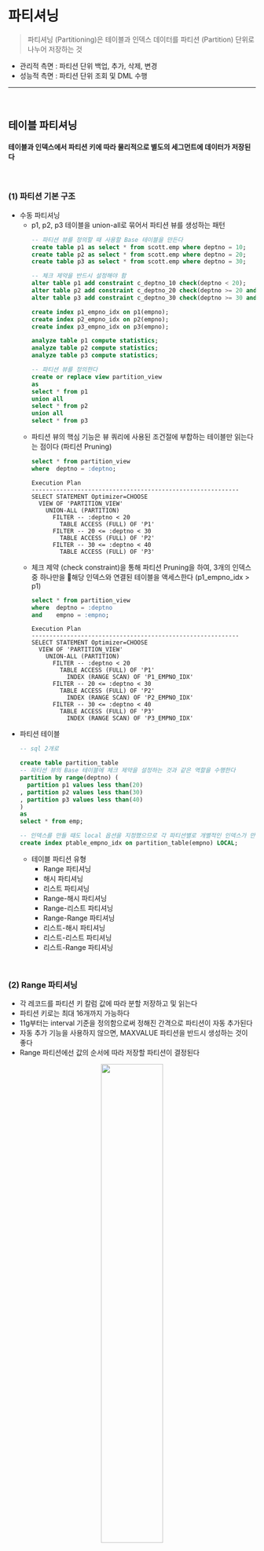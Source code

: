 # 파티셔닝
> 파티셔닝 (Partitioning)은 테이블과 인덱스 데이터를 파티션 (Partition) 단위로 나누어 저장하는 것
* 관리적 측면 : 파티션 단위 백업, 추가, 삭제, 변경
* 성능적 측면 : 파티션 단위 조회 및 DML 수행

<hr>
<br>

## 테이블 파티셔닝
#### 테이블과 인덱스에서 파티션 키에 따라 물리적으로 별도의 세그먼트에 데이터가 저장된다

<br>

### (1) 파티션 기본 구조
* 수동 파티셔닝
  * p1, p2, p3 테이블을 union-all로 묶어서 파티션 뷰를 생성하는 패턴
    ```sql
    -- 파티션 뷰를 정의할 때 사용할 Base 테이블을 만든다
    create table p1 as select * from scott.emp where deptno = 10;
    create table p2 as select * from scott.emp where deptno = 20;
    create table p3 as select * from scott.emp where deptno = 30;
  
    -- 체크 제약을 반드시 설정해야 함
    alter table p1 add constraint c_deptno_10 check(deptno < 20);
    alter table p2 add constraint c_deptno_20 check(deptno >= 20 and deptno < 30);
    alter table p3 add constraint c_deptno_30 check(deptno >= 30 and deptno < 40);
  
    create index p1_empno_idx on p1(empno);
    create index p2_empno_idx on p2(empno);
    create index p3_empno_idx on p3(empno);
  
    analyze table p1 compute statistics;
    analyze table p2 compute statistics;
    analyze table p3 compute statistics;
  
    -- 파티션 뷰를 정의한다
    create or replace view partition_view
    as
    select * from p1
    union all
    select * from p2
    union all
    select * from p3
    ```
  * 파티션 뷰의 핵심 기능은 뷰 쿼리에 사용된 조건절에 부합하는 테이블만 읽는다는 점이다 (파티션 Pruning)
    ```sql
    select * from partition_view
    where  deptno = :deptno;
    ```
    ```
    Execution Plan
    -----------------------------------------------------------
    SELECT STATEMENT Optimizer=CHOOSE
      VIEW OF 'PARTITION_VIEW'
        UNION-ALL (PARTITION)
          FILTER -- :deptno < 20
            TABLE ACCESS (FULL) OF 'P1'
          FILTER -- 20 <= :deptno < 30
            TABLE ACCESS (FULL) OF 'P2'
          FILTER -- 30 <= :deptno < 40
            TABLE ACCESS (FULL) OF 'P3'
    ```
  * 체크 제약 (check constraint)을 통해 파티션 Pruning을 하여, 3개의 인덱스 중 하나만을 해당 인덱스와 연결된 테이블을 액세스한다 (p1_empno_idx > p1)
    ```sql
    select * from partition_view
    where  deptno = :deptno
    and    empno = :empno;
    ```
    ```
    Execution Plan
    -----------------------------------------------------------
    SELECT STATEMENT Optimizer=CHOOSE
      VIEW OF 'PARTITION_VIEW'
        UNION-ALL (PARTITION)
          FILTER -- :deptno < 20
            TABLE ACCESS (FULL) OF 'P1'
              INDEX (RANGE SCAN) OF 'P1_EMPNO_IDX'
          FILTER -- 20 <= :deptno < 30
            TABLE ACCESS (FULL) OF 'P2'
              INDEX (RANGE SCAN) OF 'P2_EMPNO_IDX'
          FILTER -- 30 <= :deptno < 40
            TABLE ACCESS (FULL) OF 'P3'
              INDEX (RANGE SCAN) OF 'P3_EMPNO_IDX'
    ```
* 파티션 테이블
  ```sql
  -- sql 2개로 
  
  create table partition_table
  -- 파티션 뷰의 Base 테이블에 체크 제약을 설정하는 것과 같은 역할을 수행한다
  partition by range(deptno) ( 
    partition p1 values less than(20)
  , partition p2 values less than(30)
  , partition p3 values less than(40)
  )
  as
  select * from emp;

  -- 인덱스를 만들 때도 local 옵션을 지정했으므로 각 파티션별로 개별적인 인덱스가 만들어져, 파티션 뷰 Base 테이블에 각각 인덱스를 만든 것과 같다
  create index ptable_empno_idx on partition_table(empno) LOCAL;
  ```
  * 테이블 파티션 유형 
    * Range 파티셔닝
    * 해시 파티셔닝
    * 리스트 파티셔닝
    * Range-해시 파티셔닝
    * Range-리스트 파티셔닝
    * Range-Range 파티셔닝
    * 리스트-해시 파티셔닝
    * 리스트-리스트 파티셔닝
    * 리스트-Range 파티셔닝

<br>

### (2) Range 파티셔닝
* 각 레코드를 파티션 키 칼럼 값에 따라 분할 저장하고 및 읽는다
* 파티션 키로는 최대 16개까지 가능하다
* 11g부터는 interval 기준을 정의함으로써 정해진 간격으로 파티션이 자동 추가된다
* 자동 추가 기능을 사용하지 않으면, MAXVALUE 파티션을 반드시 생성하는 것이 좋다
* Range 파티션에선 값의 순서에 따라 저장할 파티션이 결정된다

<div align="center">
 <img width="50%" src="https://github.com/PoSungKim/development_study/assets/37537227/56058f79-c027-46e0-8ea2-520eb06b267f">
</div>

```sql
create table 주문 ( 주문번호 number, 주문일자 varchar2(8), 고객id varchar2(5), ...)
partition by range(주문일자) (
  partition p2009_q1 values less than ('20090401')
, partition p2009_q2 values less than ('20090701')
, partition p2009_q3 values less than ('20091001')
, partition p2009_q4 values less than ('20100101')
, partition p2010_q1 values less than ('20100401')
, partition p9999_mx values less than ( MAXVALUE )
```

<br>

### (3) 해시 파티셔닝
* 파티션 키에 해시 함수를 적용한 결과 값이 같은 레코드를 같은 파티션 세그먼트에 저장해 두는 방식이다
* 데이터 분포가 고르고 distinct value 개수가 많은 칼럼을 해시 파티션 기준 칼럼을 선정하는 것이 좋다
  * Range 및 리스트 파티셔닝과 다르게 해시 파티셔닝은 파티션 개수만 사용자가 결정하고 데이터를 분산시키는 해싱 알고리즘은 오라클이 결정하기 때문
* 등치(=) 조건 또는 IN-LIST 조건으로 검색할 때만 파티션 Pruning이 작동한다

<div align="center">
 <img width="50%" src="https://github.com/PoSungKim/development_study/assets/37537227/cec014c7-53a7-4526-9d73-87f71ff96248">
</div>

```sql
create table 고객 ( 고객id varchar2(5), 고객명 varchar2(10), ...)
partition by hash( 고객id ) partitions 4;
```

* 병렬 쿼리 성능 향상
* DML 경합 분산
  * 데이터 입력되는 테이블 블록에도 경합이 발생한다
  * 입력할 블록을 할당받기 위한 Freelist 조회 때문에 세그먼트 헤더 블록에 대한 경합이 더 자주 발생한다
  * Right Growing 인덱스도 해시 파티셔닝한 인덱스로 경합 발생 가능성을 낮출 수 있다
* 모두 트랜잭션이 많이 발생하는 대용량 거래 테이블일 때 효과가 극대화된다
  * 보통, Range와 해시 파티셔닝을 조합한 결합 인덱스를 주로 사용한다

<br>

### (4) 리스트 파티셔닝
* 사용자에 의해 미리 정해진 그룹핑 기준에 따라 데이터를 분할 저장하는 방식

<div align="center">
 <img width="50%" src="https://github.com/PoSungKim/development_study/assets/37537227/ab98d055-d0c2-4790-9042-b07d7d68647d">
</div>

```sql
create table 인터넷매물 ( 물건코드 varchar2(5), 지역분류 varchar2(4), ...)
partition by list( 지역분류 ) (
  partition p_지역1 values ('서울')
, partition p_지역2 values ('경기', '인천')
, partition p_지역3 values ('부산', '대구', '대전', '광주')
, partition p_기타 values (DEFAULT) -- 기타 지역
);
```

* 리스트 파티션에서는 순서와 상관없이 불연속적인 값의 목록으로써 결정된다
* 리스트 파티션에서는 사용자가 정의한 논리적인 그룹에 따라 분할한다
* default 파티션을 생성해 두어야 안전하다

<br>

### (5) 결합 파티셔닝
* 결합 파티셔닝 (Composite Partitioning)
  * 서브 파티션마다 세그먼트를 하나씩 할당하고, 서브 파티션 단위로 데이터를 저장한다
* (Range + 해시) 결합 파티셔닝
  * 주문 테이블 > 주문일자 > 고객ID
  ```sql
  create table 주문 ( 주분번호 number, 주문일자 varchar2(8), 고객id varchar2(5), ...)
  partition by range(주문일자)
  subpartition by hash(고객id) subpartitions 8
  ( partition p2009_q1 values less than ('20090401')
  , partition p2009_q2 values less than ('20090701')
  , partition p2009_q3 values less than ('20091001')
  , partition p2009_q4 values less than ('20100101')
  , partition p2010_q1 values less than ('20100401')
  , partition p9999_mx values less than ( MAXVALUE )
  );
  ```
  * p2009_q3 파티션에 속한 8개의 서브 파티션을 탐색하는 쿼리
  ```sql
  select * from 주문 where 주문일자 between '20090701' and '20090930';
  ```
  * 주문일자 없이 고객id로만 조회해서 각 Range별로 하나씩, 총 6개의 서브 파티션을 탐색하는 쿼리
  ```sql
  select * from 주문 where 고객id = :custid;
  ```
* (Range + 리스트) 결합 파티셔닝
  * 판매 테이블 > 판매일자 > 판매점
  * 초대형 이력성 테이블을 Range 파티셔닝하고, 각 파티션을 업무적으로 다시 분할하고자 할 때 주로 사용된다
  ```sql
  create table 판매 ( 판매점 varchar2(10), 판매일자 varchar2(8), ... )
  partition by range( 판매일자 )
  subpartition by list( 판매점 )
  subpartition template
  ( subpartition lst_01 values ('강남지점', '강북지점', '강서지점', '강동지점')
  , subpartition lst_02 values ('부산지점', '대전지점')
  , subpartition lst_03 values ('인천지점', '제주지점', '의정부지점')
  , subpartition lst_99 values ( DEFAULT ))
  ( partition p2009_q1 values less than('20090401')
  , partition p2009_q2 values less than('20090701')
  , partition p2009_q3 values less than('20091001')
  , partition 20009_q4 values less than('20100101') );
  ```
* 기타 결합 파티셔닝
  * Range-Range
  * 리시트-해시
  * 리스트-리스트
  * 리스트-Range

<br>

### (6) 11g에 추가된 파티션 유형
* Reference 파티셔닝

  <div align="center">
   <img width="50%" src="https://github.com/PoSungKim/development_study/assets/37537227/213b1eff-9f9c-4af2-acd2-0e39061585fd">
  </div>

  * 부모 테이블 파티션 키를 이용해 자식 테이블을 파티셔닝하는 기능
    * Reference 파티셔닝 기능이 없을 때는, 상품 테이블의 상품대분류 칼럼을 일별상품거래 테이블에 반정규화해야만 했다
      * 상품번호에 졷속적인 칼럼이므로 2차 정규형을 위배하게 된다

    ```sql
    create table 상품 (
      상품번호   number NOT NULL PRIMARY KEY
    , 상품명    varchar2(50)  not null
    , 현재가격   number  not null
    , 상품대분류  varchar2(4)  not null
    , 등록일시   date  not null
    )
    partition by list (상품대분류) (
      partition p1 values ('의류')
    , partition p2 values ('식품')
    , partition p2 values ('가전')
    , partition p2 values ('컴퓨터')
    );
  
    create table 일별상품거래 (
      상품번호 number NOT NULL
    , 거래일자 varchar2(8)
    , 판매가격 number
    , 판매수량 number
    , 판매금액 number
    , constraint 일별상품거래_fk foreign key (상품번호) references 상품
    )
    partition by reference (일별상품거래_fk); -- Refernce 파티셔닝
    ```

* Interval 파티셔닝
  * Range 파티션을 생성할 때 interval 기준을 정의함으로써 정해진 가격으로 파티션이 자동 추가되는 기능
  * 1 Month Interval
    ```sql
    create table 주문일자 (주문번호 number, 주문일시 date, ...)
    partition by range(주문일시) INTERVAL(NUMTOYMINTERVAL(1, 'MONTH'))
    (
    , ...
    , partition p200908 values less than(to_date('2009/09/01', 'yyyy/mm/dd'))
    , partition p200909 values less than(to_date('2009/10/01', 'yyyy/mm/dd'))
    , partition p200910 values less than(to_date('2009/11/01', 'yyyy/mm/dd'))
    );
    ```
  * 100000 Interval
    ```sql
    create table 고객 (고객번호 number, 고객명 varchar2(20), ...)
    partition by range(고객번호) INTERVAL(100000)
    (
    , partition p_cust1 values less than(100001)
    , partition p_cust1 values less than(200001)
    , partition p_cust1 values less than(300001)
    );
    ```
  
<br>
<hr>
<br>

## 파티션 Pruning
#### 하드파싱이나 실행 시점에 SQL 조건절을 분석하여 읽지 않아도 되는 파티션 세그먼트를 액세스 대상에서 제외시키는 기능

<br>

### (1) 기본 파티션 Pruning
* 기본 파티션 Pruning 유형
  * 정적 (Static) 파티션 Pruning
    * 파티션 키 칼럼을 상수 조건으로 조회하는 경우에 작동
    * 쿼리 최적화 시점에 미리 결정된다
    * Pstart(partition start), Pstop(partition stop) 칼럼에는 파티션 번호가 출력
  * 동적 (Dynamic) 파티션 Pruning
    * 파티션 키 칼럼을 바인드 변수로 조회하는 경우에 작동
    * 실행 시점에 입력값에 따라 결정된다
    * Pstart(partition start), Pstop(partition stop) 칼럼에는 KEY가 출력
    * NL 조인에서 Inner 테이블이 조인 칼럼 기준으로 파티셔닝 되어 있다면 동적 Pruning 작동된다
* 파티션 Pruning 기능에 따른 실행계획 비교
  * 파티션 Pruning 테스트 환경 세팅
    ```sql
    create table t ( key, no, data )
    partition by range(no) (
      partition p01 values less than(11)
    , partition p02 values less than(21)
    , partition p03 values less than(31)
    , partition p04 values less than(41)
    , partition p05 values less than(51)
    , partition p06 values less than(61)
    , partition p07 values less than(71)
    , partition p08 values less than(81)
    , partition p09 values less than(91)
    , partition p10 values less than(maxvalue)
    )
    as
    select lpad(rownum, 6, '0'), mod(rownum, 100) + 1, lpad(rownum, 10, '0')
    from   dual
    connect by level <= 999999
    ```
  * 상수 조건을 통한 정적 파티션 Prunning
    ```sql
    -- 파티션 10개 중 (3~5), 즉 3,4,5 번째 파티션만 사용하는 케이스
    select count(*) from t where no between 30 and 50;
    ```
    ```
    Id     Operation                             Name             Pstart           Pstop
    ----   -----------------------------------   --------------   --------------   --------------
    0      SELECT STATEMENT
    1        SORT AGGREGATE
    2          PARTITION RANGE ITERATOR                           3                5
    3            TABLE ACCESS FULL               T                3                5
    ```
  * 바인딩 변수를 통한 동적 파티션 Pruning
    ```sql
    -- 하드파싱 시점에서 액세스할 파티션을 결정할 수 없기 때문에 KEY 값으로 세팅되어 있다
    select count(*) from t where no between :a and :b;
    ```
    ```
    Id     Operation                             Name             Pstart           Pstop
    ----   -----------------------------------   --------------   --------------   --------------
    0      SELECT STATEMENT
    1        SORT AGGREGATE
    2          FILTER
    3            PARTITION RANGE ITERATOR        T                KEY              KEY
    4              TABLE ACCESS FULL             T                KEY              KEY
    ```
  * 상수 및 IN-List 조건을 통한 파티션 Pruning
    ```sql
    select count(*) from t where no in (30, 50);
    ```
    ```
    Id     Operation                             Name             Pstart           Pstop
    ----   -----------------------------------   --------------   --------------   --------------
    0      SELECT STATEMENT
    1        SORT AGGREGATE
    2          PARTITION RANGE INLIST                             KEY(I)           KEY(I)
    3            TABLE ACCESS FULL               T                KEY(I)           KEY(I)
    ```
  * NL 조인 테스트 환경 세팅
    ```sql
    create table n
    as
    select level no from dual connect by level <= 100;
    ```
  * NL조인에서 inner table을 통한 동적 파티션 Pruning
    ```sql
    select /*+ leading(n) use_nl(t) */ *
    from   n, t
    where  t.no = n.no;
    ```
    ```
    Id     Operation                             Name             Pstart           Pstop
    ----   -----------------------------------   --------------   --------------   --------------
    0      SELECT STATEMENT
    1        NESTED LOOPS
    2          TABLE ACCESS FULL                 N                
    3          PARTITION RANGE ITERATOR                           KEY              KEY
    4            TABLE ACCESS FULL               T                KEY              KEY
    ```
  * 결합 파티션 테스트 환경 세팅
    ```sql
    create table t ( key, no, data )
    partition by range(no) subpartition by hash(key) subpartitions 16 (
      partition p01 values less than(11)
    , partition p02 values less than(21)
    , partition p03 values less than(31)
    , partition p04 values less than(41)
    , partition p05 values less than(51)
    , partition p06 values less than(61)
    , partition p07 values less than(71)
    , partition p08 values less than(81)
    , partition p09 values less than(91)
    , partition p10 values less than(maxvalue)
    )
    as
    select lpad(rownum, 6, '0'), mod(rownum, 100) + 1, lpad(rownum, 10, '0')
    from   dual
    connect by level <= 999999
    ```
  * 상수 조건을 통한 정적 파티션 Prunning
    ```sql
    -- 파티션 10개 중 (3~5), 즉 3,4,5 번째 파티션을 읽었고, 각 파티션에서 (1~16) 서브파티션을 읽어서, 총 48(16*3) 파티션을 읽은 케이스
    select count(*) from t where no between 30 and 50;
    ```
    ```
    Id     Operation                             Name             Pstart           Pstop
    ----   -----------------------------------   --------------   --------------   --------------
    0      SELECT STATEMENT
    1        SORT AGGREGATE
    2          PARTITION RANGE ITERATOR                           3                5
    3            PARTITION HASH ALL                               1                16
    4              TABLE ACCESS FULL             T                33               80
    ```
  * 바인딩 변수를 통한 동적 파티션 Pruning
    ```sql
    -- 하드파싱 시점에서 액세스할 파티션을 결정할 수 없기 때문
    select count(*) from t where no between :a and :b;
    ```
    ```
    Id     Operation                             Name             Pstart           Pstop
    ----   -----------------------------------   --------------   --------------   --------------
    0      SELECT STATEMENT
    1        SORT AGGREGATE
    2          FILTER
    3            PARTITION RANGE ITERATOR                         KEY              KEY
    4              PARTITION HASH ALL                             1                16
    5                TABLE ACCESS FULL           T                KEY              KEY
    ```
* 파티션 Pruning 기능에 따른 I/O 수행량 비교
  * 주 파티션과 서브 파티션에 대한 칼럼 가공 혹은 묵시적 형변환 없이 정상적으로 파티션 Pruning이 작동한 예시)
    ```sql
    select * from t where no = 1 and key = '000100';
    ```
    ```
    call       count  cpu    elapsed  disk   query  current  rows
    --------   -----  -----  -------  -----  -----  -------  -----
    Parse          1  0.000    0.000      0      0        0      0
    Execute        1  0.000    0.000      0      0        0      0
    Fetch          2  0.016    0.007      0     49        0      1
    --------   -----  -----  -------  -----  -----  -------  -----
    total          4  0.016    0.007      0     49        0      1
  
    Rows     Row Source Operation                  
    ------   ----------------------------------------------------------------------------
         1   PARTITION RANGE SINGLE PARTITION: 1 1 (cr=49 pr=0 pw=0 time=5915 us)
         1     PARTITION HASH SINGLE PARTITION: 6 6 (cr=49 pr=0 pw=0 time=5859 us)
         1       TABLE ACCESS FULL T PARTITION: 6 6 (cr=49 pr=0 pw=0 time=5724 us)
    ```
  * 서브 파티션 키 칼럼을 가공했을 때의 예시)
    * 즉, 파티션 키 칼럼도 함부로 가공하면 안 된다
    ```sql
    select * from t where no = 1 and to_number(key) = 100;
    ```
    ```
    call       count  cpu    elapsed  disk   query  current  rows
    --------   -----  -----  -------  -----  -----  -------  -----
    Parse          1  0.000    0.000      0      0        0      0
    Execute        1  0.000    0.000      0      0        0      0
    Fetch          2  0.063    1.056    528    776        0      1
    --------   -----  -----  -------  -----  -----  -------  -----
    total          4  0.063    1.056    528    776        0      1
  
    Rows     Row Source Operation                  
    ------   ----------------------------------------------------------------------------
         1   PARTITION RANGE SINGLE PARTITION: 1 1 (cr=776 pr=528 pw=0 time=1056056 us)
         1     PARTITION HASH ALL PARTITION: 1 16 (cr=776 pr=528 pw=0 time=1056027 us)
         1       TABLE ACCESS FULL T PARTITION: 1 16 (cr=776 pr=528 pw=0 time=1055868 us)
    ```
  * 서브 파티션 키 칼럼에 묵시적 형변환이 발생했을 때의 예시)
    ```sql
    select * from t where no = 1 and key = 100;
    ```
    ```
    call       count  cpu    elapsed  disk   query  current  rows
    --------   -----  -----  -------  -----  -----  -------  -----
    Parse          1  0.000    0.000      0      0        0      0
    Execute        1  0.000    0.000      0      0        0      0
    Fetch          2  0.078    0.955    528    776        0      1
    --------   -----  -----  -------  -----  -----  -------  -----
    total          4  0.078    0.955    528    776        0      1
  
    Rows     Row Source Operation                  
    ------   ------------------------------------------------------------------------------
         1   PARTITION RANGE SINGLE PARTITION: 1 1 (cr=776 pr=528 pw=0 time=954975 us)
         1     PARTITION HASH ALL PARTITION: 1 16 (cr=776 pr=528 pw=0 time=954945 us)
         1       TABLE ACCESS FULL T PARTITION: 1 16 (cr=776 pr=528 pw=0 time=954780 us)
    ```
    ```
    Predicate Information (identified by operation id) :
    ------------------------------------------------------
    3 - filter("NO"=1 AND TO_NUMBER("KEY")=100)
    ```
  * 주 파티션 키 칼럼은 가공하고, 서브 파티션 키 칼럼에는 묵시적 형변환이 발생했을 때의 예시)
    ```sql
    select * from t where to_char(no) = '1' and key = 100;
    ```
    ```
    call       count  cpu    elapsed  disk   query  current  rows
    --------   -----  -----  -------  -----  -----  -------  -----
    Parse          1  0.000    0.000      0      0        0      0
    Execute        1  0.000    0.000      0      0        0      0
    Fetch          2  1.297    7.119   3588   4114        0      1
    --------   -----  -----  -------  -----  -----  -------  -----
    total          4  1.297    7.119   3588   4114        0      1
  
    Rows     Row Source Operation                  
    ------   ----------------------------------------------------------------------------
         1   PARTITION RANGE ALL PARTITION: 1 10 (cr=4114 pr=3588 pw=0 time=7118551 us)
         1     PARTITION HASH ALL PARTITION: 1 16 (cr=4114 pr=3588 pw=0 time=7118551 us)
         1       TABLE ACCESS FULL T PARTITION: 1 160 (cr=4114 pr=3588 pw=0 time=7118551 us)
    ```
* 동적 파티션 Pruning 시 테이블 레벨 통계 사용
  * 통계 레벨
    * 동적 파티션 Pruning : 테이블 레벨 통계
    * 정적 파티션 Pruning : 파티션 레벨 통계
  * 테이블 레벨 통계는 파티션 레벨 통계보다 다소 부정확하다
    * 테이블 레벨 통계를 사용하는 동적 파티션 Pruning의 부작용이다

<br>

### (2) 조인에 사용되는 고급 파티션 Pruning 기법 - 서브쿼리 Pruning (8i~)
* NL 조인할 때 Inner 테이블이 조인 칼럼 기준으로 파티셔닝 되어 있다면 동적 Pruning이 작동한다
  ```sql
  select d.분기, o.주문일자, o.고객ID, o.상품ID, o.주문수량, o.주문금액
  from   일자 d, 주문 o
  where  o.주문일자 = d.일자
  and    d.분기 >= 'Q20071';
  ```
* 다만, 대용량 주문 테이블을 Random 액세스 위주의 NL 방식으로 조인한다면 결코 좋은 성능을 기대할 수 없다
  * 해시 조인 혹은 소트 머지 조인으로 처리하기 부담된다
* 문제점 (모든 파티션을 모두 읽고 조인하고나서 필터링)
  * 2007년 1분기 이후 주문 데이터만 필요한데도 주문 테이블로부터 모든 파티션을 읽어 조인하고서 나중에 분기 조건을 필터링해야 하기 때문이다
* 해결점 (정말 필요한 파티션만 읽기)
  * 바로, 이런 상황에 오라클은 Recursive 서브쿼리를 이용한 동적 파티션 Pruning을 고려한다
    * 딱 필요한 파티션만 스캔할 수 있게 액세스해야 할 파티션 번호 목록을 구하는 쿼리
      ```sql
      select distinct TBL$OR$IDX$PART$SUM(주문, 0, 1, 0, a.일자)
      from   (select 일자 from 일자 where 분기 >= 'Q20071') a
      order by 1;
      ```
  * 서브쿼리 Pruning이 작동할 때의 실행계획
    ```
    Id     Operation                             Name             Pstart           Pstop
    ----   -----------------------------------   --------------   --------------   --------------
    0      SELECT STATEMENT
    1        HASH JOIN
    2          TABLE ACCESS FULL                 일자              
    3          PARTITION RANGE SUBQUERY                           KEY(SQ)          KEY(SQ)
    4            TABLE ACCESS FULL               주문              KEY(SQ)          KEY(SQ)
    ```
    ```
    Predicate Information (identified by operation id) :
    ------------------------------------------------------
    1 - access("O"."주문일자"="D"."일자")
    2 - filter("D"."분기"='Q20074')
    ```
* 우려점
  * KEY(SQ) 방식으로 파티션을 Pruning하려면 드라이빙 테이블을 한 번 더 읽게 되므로 경우에 따라 총 비용이 증가할 수 있다
* 파라미터
  * _subquery_pruning_cost_factor (default: 20)
  * _subquery_pruning_reduction (default: 50)
  * _subquery_pruning_enabled (default: true)
* 파라미터 의미
  * where 조건절을 가진 드라이빙 테이블이 파티션 테이블에 비해 상당히 (적어도 20배 이상) 작을 때
  * 제거될 것으로 예상되는 파티션 개수가 상당히 (최대 전체의 50%) 많을 때
  * 서브쿼리 Pruning이 작동한다
 
<br>

### (3) 조인에 사용되는 고급 파티션 Pruning 기법 - 조인필터 Pruning (11g~)
* 조인필터 Pruning 도입 배경
  * 서브쿼리 Pruning은 드라이빙 테이블을 한 번 더 액세스하는 추가비용이 발생한다
  * 따라서, 블룸 필터(Bloom Filter) 알고리즘 기반 조인필터 Pruning 방식을 도입했다
* 블룸 필터 (Bloom Filter) 알고리즘
  * Hash 함수를 통해 교집합이 아닌 것이 확실한 원소를 찾는 것에 목적이 있는 알고리즘
  * 특정 Array를 만들고, Array 크기만큼의 인덱스 번호를 리턴하는 Hash 함수를 다건 만들어서 특정 집합의 각 요소별로 수행하고, 다른 집합의 각 요소별로 수행하면서 Array 인덱스 번호가 모두 겹치는 요소는 교집합에 포함될 확률이 높은 요소이니 교집합 연산에 포함시킨다
* 블룸 필터 알고리즘에서 false positive를 줄이는 방법
  * Array 사이즈를 증가시킨다
* 조인 필터(=블룸 필터) Pruning
  * 오라클은 성능 향상을 위해 여러 곳에 이 알고리즘을 사용하는데, 그 중 대표적인 예시가 파티션 Pruning이다
  * 즉, 파티션 테이블과 조인할 때, 읽지 않아도 되는 파티션을 제거해주는 알고리즘으로 사용된다
* 조인필터 Pruning이 작동할 때의 실행계획
  ```
  Rows     Row Source Operation                  
  ------   ----------------------------------------------------------------------------
  480591   HASH JOIN (cr=3827 pr=0 pw=0 time=4946 us ...)
      12     PART JOIN FILTER CREATE :BF0000 (cr=4 pr=0 pw=0 time=18 us ...)
      12       TABLE ACCESS FULL 일자 (cr=4 pr=0 pw=0 time=6 us ...)
  480591     PARTITION RANGE JOIN-FILTER PARTITION: :BF0000 :BF0000 (cr=3827 pr=0 ...)
  480591       TABLE ACCESS FULL 주문 PARTITION: :BF0000 :BF0000 (cr=4 pr=0 pw=0 time=6 us ...)
  ```
  * PART JOIN FILTER CREATE
    * 블룸 필터를 생성하는 단계
  * PARTITION RANGE JOIN-FILTER
    * 블룸 필터를 이용해 파티션 Pruning하는 단계

<br>

### (4) SQL 조건절 작성 시 주의사항
* 테스트 환경 세팅
  ```sql
  create table 고객
  partition by range(가입)
  ( partition m01 values less than ('20090201')
  , partition m02 values less than ('20090301')
  , partition m03 values less than ('20090401')
  , partition m04 values less than ('20090501')
  , partition m05 values less than ('20090601')
  , partition m06 values less than ('20090701')
  , partition m07 values less than ('20090801')
  , partition m08 values less than ('20090901')
  , partition m09 values less than ('20091001')
  , partition m10 values less than ('20091101')
  , partition m11 values less than ('20091201')
  , partition m12 values less than ('20100101'))
  as
  select rownum 고객ID
       , dbms_random.string('a', 20) 고객명
       , to_char(to_date('20090101', 'yyyymmdd') + (rownum - 1), 'yyyymmdd') 가입일
  from   dual
  connect by level <= 365;
  ```
* like절을 사용하면 의도했던 m10에 더불어 m9까지 조회한다
  * like절이면, '2009100+',2009100-','2009100%' 등 무궁무진하게 많으면서 `20091001`보다 작은 값들을 고려하기 때문
  ```sql
  select * from 고객
  where  가입일 like '200910%';
  ```
  ```
  Id     Operation                             Name             Pstart           Pstop
  ----   -----------------------------------   --------------   --------------   --------------
  0      SELECT STATEMENT
  1        PARTITION RANGE ITERATOR                              9               10
  2          TABLE ACCESS FULL                 주문               9               10
  ```
* like 보다는 between절을 사용하는 것이 좋다
  ```sql
  select * from 고객
  where  가입일 between '20091001' and '20091031';
  ```
  ```
  Id     Operation                             Name             Pstart           Pstop
  ----   -----------------------------------   --------------   --------------   --------------
  0      SELECT STATEMENT
  1        PARTITION RANGE SINGLE                               10               10
  2          TABLE ACCESS FULL                 고객              10               10
  ```
* 쿼리 수정이 어렵다면, 파티션 키를 변경해줄 수도 있다
  ```sql
  create table 고객
  partition by range(가입)
  ( partition m01 values less than ('200902')
  , partition m02 values less than ('200903')
  ...
  , partition m11 values less than ('200912')
  , partition m12 values less than ('201001'))
  as
  select rownum 고객ID
       , dbms_random.string('a', 20) 고객명
       , to_char(to_date('20090101', 'yyyymmdd') + (rownum - 1), 'yyyymmdd') 가입일
  from   dual
  connect by level <= 365;
  ```
  ```sql
  select * from 고객
  where  가입일 like '200910%';
  ```
  ```
  Id     Operation                             Name             Pstart           Pstop
  ----   -----------------------------------   --------------   --------------   --------------
  0      SELECT STATEMENT
  1        PARTITION RANGE SINGLE                               10               10
  2          TABLE ACCESS FULL                 주문              10               10
  ```

<br>
<hr>
<br>

## 인덱스 파티셔닝
#### 

<br>

### (1) 인덱스 파티션 유형
* 테이블 파티셔닝
  * 비파티션 테이블 (Non-partitioned Table)
  * 파티션 테이블 (Partitioned Table)
* 인덱스 파티셔닝
  * 비파티션 인덱스 (Non-partitioned Index)
  * 글로벌 파티션 인덱스 (Global Partitioned Index) : 로컬 파티션이 아닌 파티션 인덱스이며, 테이블 파티션과 독립적인 구성 (파티션 키, 파티션 기준 값)을 갖는 인덱스
  * 로컬 파티션 인덱스 (Local Partitioned Index) : 각 테이블 파티션과 인덱스 파티션이 서로 1:1 대응 관계가 되도록 오라클이 자동으로 관리하는 파티션 인덱스

<div align="center">
 <img width="50%" src="https://github.com/PoSungKim/development_study/assets/37537227/f8b8c424-2793-492c-85d5-1539e5333e39">
</div>

<br>

### (2) 로컬 파티션 인덱스
* 각 인덱스 파티션이 테이블 파티션과 1:1 대응 관계를 가진다
  * Index Equipartitioned with Table
* 파티션 키를 사용자가 따로 정의하지 않아도 오라클이 자동으로 관리한다는 것이 특정
  * 테이블 파티션 구성에 변경 (drop, exchange, split 등)이 생기더라도 인덱스를 재생성할 필요가 없다

<div align="center">
 <img width="50%" src="https://github.com/PoSungKim/development_study/assets/37537227/10dc35b3-e772-4991-a901-251d7d0d6d9d">
</div>

<br>

### (3) 비파티션 인덱스
* 파티셔닝하지 않은 인덱스
  * 인덱스 : 테이블 = 1 : M 관계

<div align="center">
 <img width="50%" src="https://github.com/PoSungKim/development_study/assets/37537227/a16f666e-f86b-42de-8856-ba7c4ba7ef0f">
</div>

<br>

### (4) 글로벌 파티션 인덱스
* 인덱스가 테이블 구성과 독립적인 구성을 갖는다
* 제약사항 때문에 오히려 효용성이 낮은 편
  * 기준 테이블의 파티션 구성에 변경 (drop, exchange, split 등)이 생길 때마다 인덱스가 unusable 상태로 바뀌고 그때마다 인덱스를 재생성해야 한다
  * 단, 9i부터 아래의 옵션을 주면 파티션 DDL 작업에 의해 영향받는 인덱스 레코드를 자동으로 갱신하여 인덱스가 unusable 상태로 빠지지 않는다
    ```sql
    alter table ...
    split partition ...
    update global indexes;
    ```
  * 참고로, 파티션 DDL로 인해 영향 받는 레코드 5% 미만이여야 한다; 이상이면, 인덱스 재생성보다 느릴 수 있다
  
<div align="center">
 <img width="50%" src="https://github.com/PoSungKim/development_study/assets/37537227/2c3d627f-a28e-444f-bf3f-6e84c1e02ff2">
</div>

* 테이블 파티션과의 관계
  * 기본적으로 M:M 관계
  * 1:1 관계로 수동으로 구성하더라도 기준 테이블 구성에 변경사항 발생하면 인덱스 재생성 필요
* 글로벌 해시 파티션 인덱스
  * Range 파티션 및 해시 파티션 가능
  * 글로벌 결합 (Composite) 인덱스 파티셔닝은 불가능

<br>

### (5) Prefixed vs. Nonprefixed
* 인덱스 파티션 키 칼럼이 인덱스 구성상 왼쪽 선두 칼럼에 위치하는지에 따른 구분이다
  * Prefixed : 파티션 인덱스를 생성할 때, 파티션 키 칼럼을 인덱스 키 칼럼 왼쪽 선두에 두는 것을 말한다
  * Nonprefixed : 파티션 인덱스를 생성할 때, 파티션 키 칼럼을 인덱스 키 칼럼 왼쪽 선두에 두지 않는 것을 말한다

<div align="center">
 
  |                      | Prefixed | Nonprefixed |
  |----------------------|----------|-------------|
  | 로컬 파티션 인덱스   | 1        | 2           |
  | 글로벌 파티션 인덱스 | 3        |  4 (Not Support) |

</div>

* 총 4가지 유형으로 정리된다
  * 비파티션 인덱스
  * 글로벌 Prefixed 파티션 인덱스
  * 로컬 Prefixed 파티션 인덱스
  * 로컬 Nonprefixed 파티션 인덱스

<br>

### (6) 파티션 인덱스 구성 예시
<div align="center">
 <img width="80%" src="https://github.com/PoSungKim/development_study/assets/37537227/b8c3599f-7737-4277-b5da-2ad170f8de3a" >
</div>

* 인덱스 파티셔닝
    * 파티션 테이블 (Partition Table) 세팅
        ```sql
        create table t (gubun
                    , seq, seq_name, seq_cls
                    , seq2, seq2_name, seq2_cls
        )
        partition by range(seq) (
            partition p1 values less than(100)
            , partition p2 values less than(200)
            , partition p3 values less than(300)
            , partition p4 values less than(maxvalue)
        )
        as
        select 1
            , rownum, dbms_random.string('u', 10), 'A'
            , rownum, dbms_random.string('1', 10), 'B'
        from   dual
        connect by level <= 400;
        ```
    * 로컬 파티션 인덱스 (Local Partition Index) 세팅
        * Unique 파티션 인덱스를 만들 때 파티션 키 칼럼이 인덱스 칼럼에 포함되어야 한다
        ```sql
        -- Unique 로컬 파티션 인덱스
        create unique index t_idx1 on t (gubun, seq2) LOCAL;
        
        -- 에러 발생 : ORA-14039: partitioning columns must form a subset of key columns of a UNIQUE index
        -- 테이블 파티션 키 칼럼을 상속받아 seq가 파티션 키 칼럼인데, 이 칼럼을 인덱스 칼럼에 포함되지 않아 에러가 발생한 케이스
        ```

        ```sql
        -- Unique 비파티션 인덱스
        create unique index t_idx1 on t (gubun, seq2);
        
        -- 정상 처리
        -- 로컬 파티션 인덱스의 제약이 없기 때문에 Unique 인덱스 생성이 정상처리된 케이스
        ```

        ```sql
        -- Unique 로컬 파티션 인덱스
        create unique index t_idx2 on t (gubun, seq) LOCAL;
        
        -- 정상 처리
        -- 파티션 키를 인덱스 구성 칼럼에 포함시켰기 때문에 정상처리된 케이스
        ```

        ```sql
        -- 로컬 Prefixed 파티션 인덱스
        create index t_idx3 on t(seq, gubun) LOCAL;

        -- 로컬 인덱스이기 때문에 파티션 키는 seq이며, 해당 seq 칼럼이 선두 칼럼에 위치하는 케이스
        ```

        ```sql
        -- 로컬 Non-prefixed 파티션 인덱스
        create index t_idx4 on t(seq_name, seq) LOCAL;

        -- 로컬 인덱스이기 때문에 파티션 키는 seq이며, 해당 seq 칼럼이 선두 칼럼에 위치하지 않는 케이스
        ```
    * 글로벌 파티션 인덱스 (Global Partition Index) 세팅
        ```sql
        -- 글로벌 Non-prefixed 파티션 인덱스
        create index t_idx5 on t(seq_cls, seq) GLOBAL
        partition by range(seq) (
            partition p1 values less than(100)
        ,   partition p2 values less than(200)
        ,   partition p3 values less than(300)
        ,   partition p4 values less than(maxvalue)
        );
        
        -- 에러 발생 : ORA-14038: GLOBAL partitioned index must by prefixed
        -- 로컬 파티션 인덱스와 달리, 글로벌 파티션 인덱스는 Non-prefix 파티션 인덱스를 지원하지 않는다
        ```
        
        ```sql
        -- 글로벌 Prefixed 파티션 인덱스
        create index t_idx5 on t(seq, seq_cls) GLOBAL
        partition by range(seq) (
            partition p1 values less than(100)
        ,   partition p2 values less than(200)
        ,   partition p3 values less than(300)
        ,   partition p4 values less than(maxvalue)
        );
        
        -- 테이블 파티션키가 Prefix로 붙은 파티션 인덱스이고 앞선 로컬 파티션 인덱스와 동일한 칼럼 구성도를 가지고 있지만, 우리는 이를 "로컬 파티션 인덱스"라고 부르지는 않는다
        ```
        
        ```sql
        -- 글로벌 Prefixed 파티션 인덱스
        create index t_idx6 on t(seq, seq_name) GLOBAL
        partition by range(seq) (
            partition p1 values less than(200)
        ,   partition p2 values less than(maxvalue)
        );

        -- 키 값 구간 정의가 다르므로 직전 글로벌 파티션 인덱스와는 다른 글로벌 파티션 인덱스이다
        -- 테이블 : 인덱스 = M : 1 관계
        ```

        ```sql
        -- 글로벌 Prefixed 파티션 인덱스
        create index t_idx7 on t(seq, seq_name, seq_cls) GLOBAL
        partition by range(seq) (
            partition p1 values less than(50)
        ,   partition p2 values less than(100)
        ,   partition p3 values less than(150)
        ,   partition p4 values less than(200)
        ,   partition p5 values less than(250)
        ,   partition p6 values less than(300)
        ,   partition p7 values less than(350)
        ,   partition p8 values less than(maxvalue)
        );
        
        -- 동일하게 키 값 구간 정의가 다르므로 직전 글로벌 파티션 인덱스와는 다른 글로벌 파티션 인덱스이다
        -- 테이블 : 인덱스 = 1 : M 관계
        ```

        ```sql
        -- 글로벌 Prefixed 파티션 인덱스
        create index t_idx8 on t(seq2) GLOBAL
        partition by range(seq2) (
            partition p1 values less than(50)
        ,   partition p2 values less than(100)
        ,   partition p3 values less than(150)
        ,   partition p4 values less than(200)
        ,   partition p5 values less than(250)
        ,   partition p6 values less than(300)
        ,   partition p7 values less than(350)
        ,   partition p8 values less than(maxvalue)
        );

        -- 테이블 파티션 키를 다른 칼럼으로 글로벌 파티션 인덱스를 생성하면, 항상 M:M(테이블:인덱스)관계를 갖는다
        ```

    * 인덱스 정보 딕셔너리 조회
      ```sql
      select i.index_name, i.uniqueness, p.locality
      , p.alignment,  i.partitioned, p.partition_count
      from   user_indexes i, user_part_indexes p
      where  i.table_name = 'T'
      and    p.TABLE_NAME(+) = i.TABLE_NAME
      and    p.INDEX_NAME(+) = i.INDEX_NAME
      order by 1;
      ```
      
      <div align="center">
        <img width="80%" src="https://github.com/PoSungKim/development_study/assets/37537227/7e7fc369-3a55-47fb-bf7e-df3096051459" >
      </div>

<br>
<hr>
<br>
